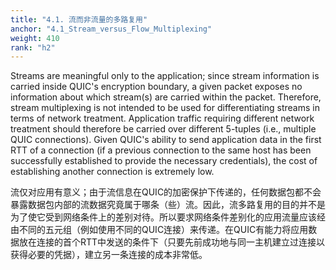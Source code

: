 ```yaml
---
title: "4.1. 流而非流量的多路复用"
anchor: "4.1_Stream_versus_Flow_Multiplexing"
weight: 410
rank: "h2"
---
```


Streams are meaningful only to the application; since stream information is carried inside QUIC's encryption boundary, a given packet exposes no information about which stream(s) are carried within the packet. Therefore, stream multiplexing is not intended to be used for differentiating streams in terms of network treatment. Application traffic requiring different network treatment should therefore be carried over different 5-tuples (i.e., multiple QUIC connections). Given QUIC's ability to send application data in the first RTT of a connection (if a previous connection to the same host has been successfully established to provide the necessary credentials), the cost of establishing another connection is extremely low.

流仅对应用有意义；由于流信息在QUIC的加密保护下传递的，任何数据包都不会暴露数据包内部的流数据究竟属于哪条（些）流。因此，流多路复用的目的并不是为了使它受到网络条件上的差别对待。所以要求网络条件差别化的应用流量应该经由不同的五元组（例如使用不同的QUIC连接）来传递。在QUIC有能力将应用数据放在连接的首个RTT中发送的条件下（只要先前成功地与同一主机建立过连接以获得必要的凭据），建立另一条连接的成本非常低。
